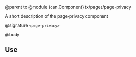 @parent tx
@module {can.Component} tx/pages/page-privacy <page-privacy>

A short description of the page-privacy component

@signature `<page-privacy>`

@body

## Use

